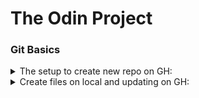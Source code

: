 # The Odin Project

### Git Basics
<details>
<summary>The setup to create new repo on GH:</summary>
  
  ```markdown
  1. New Repository
  2. Give it a name; add a `README` file; create repo.
  3. Click `Code`, select `SSH` option, copy to clipboard.
  4. On terminal, `cd ~` (to be on home folder);
  5. `mkdir` create a repo folder
  6. `cd repos/`
  7. `git clone git@github.com:julrdb/git_test.git`
  ```
</details>

<details>
<summary>Create files on local and updating on GH:</summary>
  
  ```markdown
  1. On terminal, after cd to repo, `touch test_local.txt`
  2. `git add test_local.txt`; this adds to staging area in Git
  3. 
  ```
</details>

